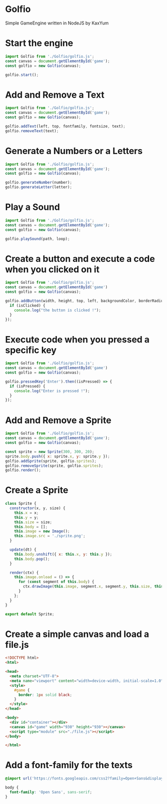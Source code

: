 # Golfio
Simple GameEngine written in NodeJS by KaxYum

# Start the engine
```js
import Golfio from './Golfio/golfio.js';
const canvas = document.getElementById('game');
const golfio = new Golfio(canvas);

golfio.start();
```

# Add and Remove a Text
```js
import Golfio from './Golfio/golfio.js';
const canvas = document.getElementById('game');
const golfio = new Golfio(canvas);

golfio.addText(left, top, fontfamily, fontsize, text);
golfio.removeText(text);
```

# Generate a Numbers or a Letters
```js
import Golfio from './Golfio/golfio.js';
const canvas = document.getElementById('game');
const golfio = new Golfio(canvas);

golfio.generateNumber(number);
golfio.generateLetter(letter);
```

# Play a Sound
```js
import Golfio from './Golfio/golfio.js';
const canvas = document.getElementById('game');
const golfio = new Golfio(canvas);

golfio.playSound(path, loop);
```

# Create a button and execute a code when you clicked on it
```js
import Golfio from './Golfio/golfio.js';
const canvas = document.getElementById('game')
const golfio = new Golfio(canvas);

golfio.addButton(width, height, top, left, backgroundColor, borderRadius, borderColor).then((isClicked) => {
  if (isClicked) {
    console.log("the button is clicked !");
  }
});
```
# Execute code when you pressed a specific key
```js
import Golfio from './Golfio/golfio.js';
const canvas = document.getElementById('game')
const golfio = new Golfio(canvas);

golfio.pressedKey('Enter').then((isPressed) => {
  if (isPressed) {
    console.log("Enter is pressed !");
  }
});
```

# Add and Remove a Sprite
```js
import Golfio from './Golfio/golfio.js';
const canvas = document.getElementById('game');
const golfio = new Golfio(canvas);

const sprite = new Sprite(300, 300, 20);
sprite.body.push({ x: sprite.x, y: sprite.y });
golfio.addSprite(sprite, golfio.sprites);
golfio.removeSprite(sprite, golfio.sprites);
golfio.render();
```

# Create a Sprite
```js
class Sprite {
  constructor(x, y, size) {
    this.x = x;
    this.y = y;
    this.size = size;
    this.body = [];
    this.image = new Image();
    this.image.src = './sprite.png';
  }

  update(dt) {
    this.body.unshift({ x: this.x, y: this.y });
    this.body.pop();
  }

  render(ctx) {
    this.image.onload = () => {
      for (const segment of this.body) {
        ctx.drawImage(this.image, segment.x, segment.y, this.size, this.size);
      }
    };
  }
}

export default Sprite;
```

# Create a simple canvas and load a file.js
```html
<!DOCTYPE html>
<html>

<head>
  <meta charset="UTF-8">
  <meta name="viewport" content="width=device-width, initial-scale=1.0">
  <style>
    #game {
      border: 1px solid black;
    }
  </style>
</head>

<body>
  <div id="container"></div>
  <canvas id="game" width="930" height="930"></canvas>
  <script type="module" src="./file.js"></script>
</body>

</html>
```

# Add a font-family for the texts
```css
@import url('https://fonts.googleapis.com/css2?family=Open+Sans&display=swap');

body {
  font-family: 'Open Sans', sans-serif;
}
```
